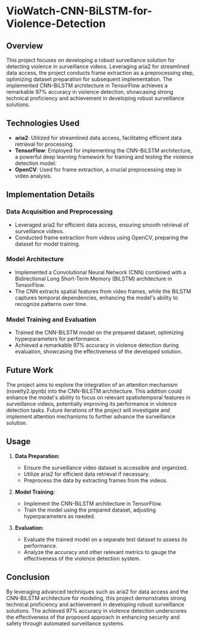 # VioWatch-CNN-BiLSTM-for-Violence-Detection

## Overview

This project focuses on developing a robust surveillance solution for detecting violence in surveillance videos. Leveraging aria2 for streamlined data access, the project conducts frame extraction as a preprocessing step, optimizing dataset preparation for subsequent implementation. The implemented CNN-BiLSTM architecture in TensorFlow achieves a remarkable 97% accuracy in violence detection, showcasing strong technical proficiency and achievement in developing robust surveillance solutions.

## Technologies Used

- **aria2**: Utilized for streamlined data access, facilitating efficient data retrieval for processing.
- **TensorFlow**: Employed for implementing the CNN-BiLSTM architecture, a powerful deep learning framework for training and testing the violence detection model.
- **OpenCV**: Used for frame extraction, a crucial preprocessing step in video analysis.

## Implementation Details

### Data Acquisition and Preprocessing

- Leveraged aria2 for efficient data access, ensuring smooth retrieval of surveillance videos.
- Conducted frame extraction from videos using OpenCV, preparing the dataset for model training.

### Model Architecture

- Implemented a Convolutional Neural Network (CNN) combined with a Bidirectional Long Short-Term Memory (BiLSTM) architecture in TensorFlow.
- The CNN extracts spatial features from video frames, while the BiLSTM captures temporal dependencies, enhancing the model's ability to recognize patterns over time.

### Model Training and Evaluation

- Trained the CNN-BiLSTM model on the prepared dataset, optimizing hyperparameters for performance.
- Achieved a remarkable 97% accuracy in violence detection during evaluation, showcasing the effectiveness of the developed solution.

## Future Work

The project aims to explore the integration of an attention mechanism (novelty2.ipynb) into the CNN-BiLSTM architecture. This addition could enhance the model's ability to focus on relevant spatiotemporal features in surveillance videos, potentially improving its performance in violence detection tasks. Future iterations of the project will investigate and implement attention mechanisms to further advance the surveillance solution.

## Usage

1. **Data Preparation:**
   - Ensure the surveillance video dataset is accessible and organized.
   - Utilize aria2 for efficient data retrieval if necessary.
   - Preprocess the data by extracting frames from the videos.

2. **Model Training:**
   - Implement the CNN-BiLSTM architecture in TensorFlow.
   - Train the model using the prepared dataset, adjusting hyperparameters as needed.

3. **Evaluation:**
   - Evaluate the trained model on a separate test dataset to assess its performance.
   - Analyze the accuracy and other relevant metrics to gauge the effectiveness of the violence detection system.

## Conclusion

By leveraging advanced techniques such as aria2 for data access and the CNN-BiLSTM architecture for modeling, this project demonstrates strong technical proficiency and achievement in developing robust surveillance solutions. The achieved 97% accuracy in violence detection underscores the effectiveness of the proposed approach in enhancing security and safety through automated surveillance systems.

